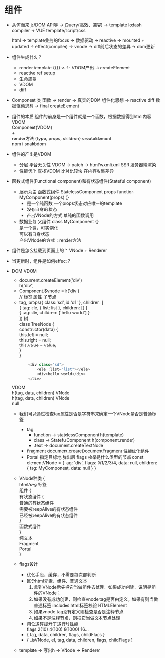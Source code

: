 # 组件

- 从何而来
    js/DOM API等 -> jQuery(高效、兼容) -> template lodash compiler -> VUE template/script/css  

    html -> template业务的focus -> 数据驱动 -> reactive -> mounted + updated -> effect(compiler)
    -> vnode -> diff前后状态的差异 -> dom更新 

- 组件生成什么？
    - render template {{}} v-if  : VDOM产出 -> createElement
    - reactive ref setup  
    - 生命周期
    - VDOM
    - diff

- Component 类 函数 -> render -> 真实的DOM
    组件化思想 -> reactive diff 数据驱动思想 -> final createElement  

- 组件的本质
    组件的前身是一个组件就是一个函数，根据数据得到html内容   
    VDOM   
    Component(VDOM)   
        +   
    render方法  {type, props, children} createElement   
    npm i snabbdom

- 组件的产出是VDOM
    - 分层
        平台无关性 VDOM -> patch -> html/wxml/xml  SSR 服务器端渲染  
    - 性能优化
        查找VDOM 比对比较快 在内存收集差异

- 函数式组件(Functional component)和有状态组件(Stateful component)
    - 展示为主 函数式组件 StatelessComponent props
        function MyComponent(props) {}
        - 是一个纯函数 一个props状态对应唯一的template
        - 没有自身的状态  
        - 产出VNode的方式 单纯的函数调用
    - 数据业务 父组件
        class MyComponent {}   
        是一个类，可实例化  
        可以有自身状态  
        产出VNode的方式：render方法

- 组件是怎么挂载到页面上的？ VNode + Renderer
- 当更新时，组件是如何effect？
- DOM VDOM
    - document.createElement('div') <div> h('div')  
    - Component.$vnode = h('div')   
    // 标签 属性 子节点   
    - tag, props({ class:'sd', id:'d1' }, children: [  
        { tag: ele, { list: list }, children: [] }  
        { tag: div, children: ['hello world'] }  
    ]) 
        树   
        class TreeNode {    
            constructor(data) {    
                this.left = null;   
                this.right = null;    
                this.value = value;    
            }   
        }  
        ```js
            <div class="sd">  
                <ele :list="list"></ele>  
                <div>hello world</div>  
            </div>  
        ```  
    VDOM  
    h(tag, data, children) VNode  
        h(tag, data, children) VNode  
            null  
    - 我们可以通过检查tag属性是否是字符串来确定一个VNode是否是普通标签
        - tag 
            - function -> statelessComponent h(template)
            - class -> StatefulComponent h(component.render)
            - .text -> document.createTextNode
        - Fragment document.createDocumentFragment 性能优化组件
            <template>
                <Fragment>
                    <td></td>
                    <td></td>
                    <td></td>
                </Fragment>
            </template>
        - Portal 指定目标地 弹出层
            <Dialog>
                <p>
                    <Portal target="body">
                </p>
            </Dialog>
            flags 枚举是什么类型的节点  
            const elementVNode = {
                tag: 'div',
                flags: 0/1/2/3/4,
                data: null,
                children: {
                    tag: MyComponent,
                    data: null
                }
            }

    - VNode种类 {  
        html/svg 标签     
        组件 {   
            有状态组件 {   
                普通的有状态组件     
                需要被keepAlive的有状态组件   
                已经被keepAlive的有状态组件  
            }   
            函数式组件     
        }  
        纯文本     
        Fragment     
        Portal    
    }   

    - flags设计
        - 优化手段，缓存，不需要每次都判断 
        - 区分html元素、组件、普通文本
            1. 拿到VNode后先把它当做组件去处理，如果成功创建，说明是组件的VNode；
            2. 如果没有成功创建，则检查vnode.tag是否由定义，如果有则当做普通标签 
                includes html标签校验  HTMLElement    
            3. 如果vnode.tag没有定义则检查是否是注释节点  
            4. 如果不是注释节点，则把它当做文本节点处理  
        - 用位运算提升了运行时性能  
            flags 2(10) 4(100) 8(1000) 16...  
        - { tag, data, children, flags, childFlags }  
        - { _isVNode, el, tag, data, children, flags, childFlags }  

    - template -> 写出h -> VNode -> Renderer


    
